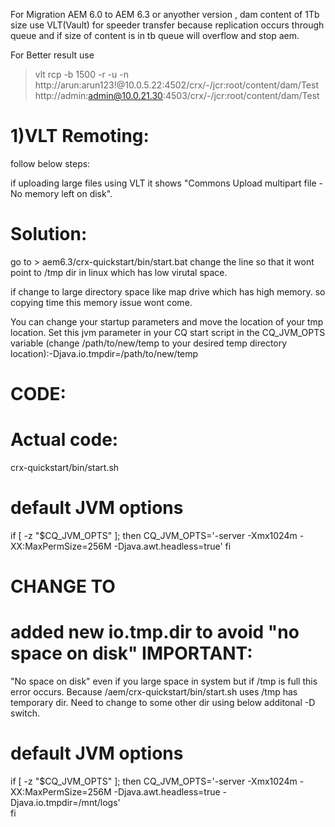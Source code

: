 For Migration AEM 6.0 to AEM 6.3 or anyother version , dam content of 1Tb size use VLT(Vault) for
speeder transfer  because replication occurs through queue and if size of content is in tb queue will overflow and
stop aem.

For Better result use 

  >vlt rcp -b 1500 -r -u -n http://arun:arun123!@10.0.5.22:4502/crx/-/jcr:root/content/dam/Test http://admin:admin@10.0.21.30:4503/crx/-/jcr:root/content/dam/Test


1)VLT Remoting:
==============


follow below steps:

if uploading large files using VLT 
it shows "Commons Upload multipart file - No memory left on disk".


Solution:
=========
go to > aem6.3/crx-quickstart/bin/start.bat
change the line so that it wont point to /tmp dir in linux which has low
virutal space.

if change to large directory space like map drive which has high memory. 
so copying time this memory issue wont come.

You can change your startup parameters and move the location of your tmp location. 
Set this jvm parameter in your CQ start script in the CQ_JVM_OPTS variable
(change /path/to/new/temp to your desired temp directory location):-Djava.io.tmpdir=/path/to/new/temp


CODE:
=====
Actual code:
===========

crx-quickstart/bin/start.sh

# default JVM options
if [ -z "$CQ_JVM_OPTS" ]; then
	CQ_JVM_OPTS='-server -Xmx1024m -XX:MaxPermSize=256M -Djava.awt.headless=true' 
fi

CHANGE TO
=========
added new io.tmp.dir to avoid "no space on disk" 
IMPORTANT:
=========

"No space on disk"  even if you large space in system but if /tmp is full this error 
occurs. Because /aem/crx-quickstart/bin/start.sh uses /tmp has temporary dir.
Need to change to some other dir using below additonal -D switch.

# default JVM options
if [ -z "$CQ_JVM_OPTS" ]; then
	CQ_JVM_OPTS='-server -Xmx1024m -XX:MaxPermSize=256M -Djava.awt.headless=true -Djava.io.tmpdir=/mnt/logs'  
fi

